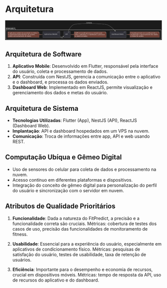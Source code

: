 # Arquitetura

![Diagrama arquitetura](diagrama_arquiterura.png)

## Arquitetura de Software

1. **Aplicativo Mobile**: Desenvolvido em Flutter, responsável pela interface do usuário, coleta e processamento de dados.
2. **API**: Construída com NestJS, gerencia a comunicação entre o aplicativo e o dashboard, e processa os dados enviados.
3. **Dashboard Web**: Implementado em ReactJS, permite visualização e gerenciamento dos dados e metas do usuário.

## Arquitetura de Sistema

- **Tecnologias Utilizadas**: Flutter (App), NestJS (API), ReactJS (Dashboard Web).
- **Implantação**: API e dashboard hospedados em um VPS na nuvem.
- **Comunicação**: Troca de informações entre app, API e web usando REST.

## Computação Ubíqua e Gêmeo Digital

- Uso de sensores do celular para coleta de dados e processamento na nuvem.
- Acesso contínuo em diferentes plataformas e dispositivos.
- Integração do conceito de gêmeo digital para personalização do perfil do usuário e sincronização com o servidor em nuvem.

## Atributos de Qualidade Prioritários

1. **Funcionalidade**: Dada a natureza do FitPredict, a precisão e a funcionalidade correta são cruciais. Métricas: cobertura de testes dos casos de uso, precisão das funcionalidades de monitoramento de fitness.

2. **Usabilidade**: Essencial para a experiência do usuário, especialmente em aplicativos de condicionamento físico. Métricas: pesquisas de satisfação do usuário, testes de usabilidade, taxa de retenção de usuários.

3. **Eficiência**: Importante para o desempenho e economia de recursos, crucial em dispositivos móveis. Métricas: tempo de resposta da API, uso de recursos do aplicativo e do dashboard.
